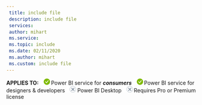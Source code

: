 ```yaml
---
 title: include file
 description: include file
 services: 
 author: mihart
 ms.service: 
 ms.topic: include
 ms.date: 02/11/2020
 ms.author: mihart
 ms.custom: include file
---
```


<Token>**APPLIES TO:** ![yes](media/yes.png)Power BI service for ***consumers*** ![yes](media/yes.png)Power BI service for designers & developers ![no](media/no.png)Power BI Desktop ![no](media/no.png)Requires Pro or Premium license </Token>